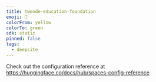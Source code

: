 ```yaml
---
title: twende-education-foundation
emoji: 🐳
colorFrom: yellow
colorTo: green
sdk: static
pinned: false
tags:
  - deepsite
---
```


Check out the configuration reference at https://huggingface.co/docs/hub/spaces-config-reference
